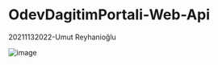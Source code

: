 # OdevDagitimPortali-Web-Api
20211132022-Umut Reyhanioğlu

![image](https://user-images.githubusercontent.com/109021831/236909953-d6974f4e-4d7c-480b-a1c6-285510139cd0.png)

